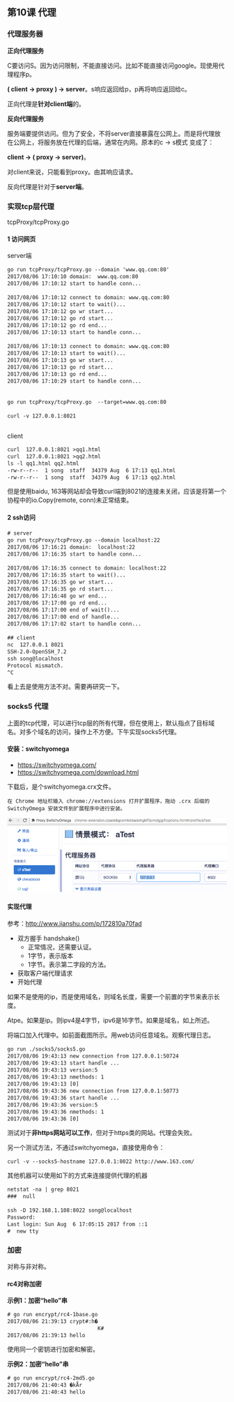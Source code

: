 

## 第10课 代理



### 代理服务器

**正向代理服务**

C要访问S。因为访问限制，不能直接访问。比如不能直接访问google。现使用代理程序p。

**( client -> proxy ) -> server**。s响应返回给p，p再将响应返回给c。

正向代理是**针对client端**的。

**反向代理服务**

服务端要提供访问。但为了安全，不将server直接暴露在公网上。而是将代理放在公网上，将服务放在代理的后端，通常在内网。原本的c -> s模式 变成了：

**client -> ( proxy  -> server)**。

对client来说，只能看到proxy。由其响应请求。

反向代理是针对于**server端**。



### 实现tcp层代理

tcpProxy/tcpProxy.go

#### 1 访问网页

server端

```shell
go run tcpProxy/tcpProxy.go --domain 'www.qq.com:80'
2017/08/06 17:10:10 domain:  www.qq.com:80
2017/08/06 17:10:12 start to handle conn...

2017/08/06 17:10:12 connect to domain: www.qq.com:80
2017/08/06 17:10:12 start to wait()...
2017/08/06 17:10:12 go wr start...
2017/08/06 17:10:12 go rd start...
2017/08/06 17:10:12 go rd end...
2017/08/06 17:10:13 start to handle conn...

2017/08/06 17:10:13 connect to domain: www.qq.com:80
2017/08/06 17:10:13 start to wait()...
2017/08/06 17:10:13 go wr start...
2017/08/06 17:10:13 go rd start...
2017/08/06 17:10:13 go rd end...
2017/08/06 17:10:29 start to handle conn...


go run tcpProxy/tcpProxy.go  --target=www.qq.com:80

curl -v 127.0.0.1:8021


```

client

```shell
curl  127.0.0.1:8021 >qq1.html
curl  127.0.0.1:8021 >qq2.html
ls -l qq1.html qq2.html
-rw-r--r--  1 song  staff  34379 Aug  6 17:13 qq1.html
-rw-r--r--  1 song  staff  34379 Aug  6 17:13 qq2.html
```

但是使用baidu, 163等网站却会导致curl端到8021的连接未关闭，应该是将第一个协程中的io.Copy(remote, conn)未正常结束。

#### 2 ssh访问

```shell
# server 
go run tcpProxy/tcpProxy.go --domain localhost:22
2017/08/06 17:16:21 domain:  localhost:22
2017/08/06 17:16:35 start to handle conn...

2017/08/06 17:16:35 connect to domain: localhost:22
2017/08/06 17:16:35 start to wait()...
2017/08/06 17:16:35 go wr start...
2017/08/06 17:16:35 go rd start...
2017/08/06 17:16:48 go wr end...
2017/08/06 17:17:00 go rd end...
2017/08/06 17:17:00 end of wait()...
2017/08/06 17:17:00 end of handle...
2017/08/06 17:17:02 start to handle conn...

## client
nc  127.0.0.1 8021
SSH-2.0-OpenSSH_7.2
ssh song@localhost
Protocol mismatch.
^C
```

看上去是使用方法不对。需要再研究一下。



### socks5 代理

上面的tcp代理，可以进行tcp层的所有代理，但在使用上，默认指点了目标域名。对多个域名的访问，操作上不方便。下午实现socks5代理。



#### 安装：switchyomega

* https://switchyomega.com/
* https://switchyomega.com/download.html

下载后，是个switchyomega.crx文件。

`在 Chrome 地址栏输入 chrome://extensions 打开扩展程序，拖动 .crx 后缀的 SwitchyOmega 安装文件到扩展程序中进行安装。`

![SwitchyOmega](socks5/SwitchyOmega.png)



#### 实现代理

参考：http://www.jianshu.com/p/172810a70fad



* 双方握手 handshake()
  * 正常情况，还需要认证。
  * 1字节，表示版本
  * 1字节。表示第二字段的方法。
* 获取客户端代理请求
* 开始代理



如果不是使用的ip，而是使用域名，则域名长度，需要一个前置的字节来表示长度。

Atpe。如果是ip。则ipv4是4字节，ipv6是16字节。如果是域名，如上所述。



将端口加入代理中。如前面截图所示。用web访问任意域名。观察代理日志。

```shell
go run ./socks5/socks5.go
2017/08/06 19:43:13 new connection from 127.0.0.1:50724
2017/08/06 19:43:13 start handle ...
2017/08/06 19:43:13 version:5
2017/08/06 19:43:13 nmethods: 1
2017/08/06 19:43:13 [0]
2017/08/06 19:43:36 new connection from 127.0.0.1:50773
2017/08/06 19:43:36 start handle ...
2017/08/06 19:43:36 version:5
2017/08/06 19:43:36 nmethods: 1
2017/08/06 19:43:36 [0]

```

测试对于**非https网站可以工作**，但对于https类的网站。代理会失败。



另一个测试方法，不通过switchyomega，直接使用命令：

```shell
curl -v --socks5-hostname 127.0.0.1:8022 http://www.163.com/
```



其他机器可以使用如下的方式来连接提供代理的机器

```shell
netstat -na | grep 8021
###  null

ssh -D 192.168.1.108:8022 song@localhost
Password:
Last login: Sun Aug  6 17:05:15 2017 from ::1
#  new tty

```





### 加密

对称与非对称。

#### rc4对称加密

**示例1：加密“hello”串**

```shell
# go run encrypt/rc4-1base.go
2017/08/06 21:39:13 crypt#:h�
                             K#
2017/08/06 21:39:13 hello
```

使用同一个密钥进行加密和解密。



**示例2：加密“hello”串**

```shell
# go run encrypt/rc4-2md5.go
2017/08/06 21:40:43 �kǞr
2017/08/06 21:40:43 hello
```




